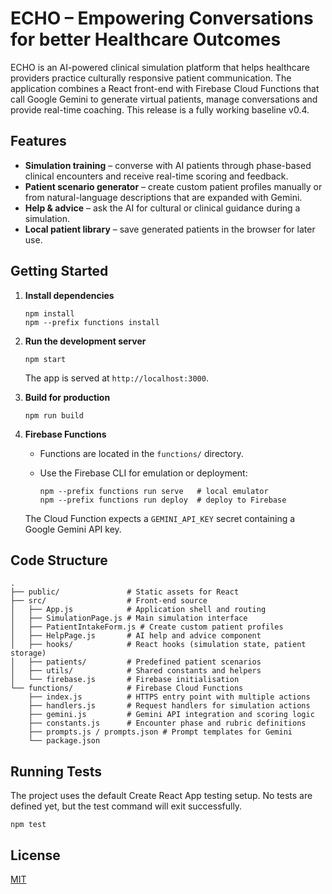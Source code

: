 # ECHO – Empowering Conversations for better Healthcare Outcomes

ECHO is an AI-powered clinical simulation platform that helps healthcare providers practice culturally responsive patient communication. The application combines a React front-end with Firebase Cloud Functions that call Google Gemini to generate virtual patients, manage conversations and provide real-time coaching.  This release is a fully working baseline v0.4.

## Features

- **Simulation training** – converse with AI patients through phase-based clinical encounters and receive real-time scoring and feedback.
- **Patient scenario generator** – create custom patient profiles manually or from natural-language descriptions that are expanded with Gemini.
- **Help & advice** – ask the AI for cultural or clinical guidance during a simulation.
- **Local patient library** – save generated patients in the browser for later use.

## Getting Started

1. **Install dependencies**

   ```
   npm install
   npm --prefix functions install
   ```

2. **Run the development server**

   ```
   npm start
   ```

   The app is served at `http://localhost:3000`.

3. **Build for production**

   ```
   npm run build
   ```

4. **Firebase Functions**

   - Functions are located in the `functions/` directory.
   - Use the Firebase CLI for emulation or deployment:

     ```
     npm --prefix functions run serve   # local emulator
     npm --prefix functions run deploy  # deploy to Firebase
     ```

   The Cloud Function expects a `GEMINI_API_KEY` secret containing a Google Gemini API key.

## Code Structure

```
.
├── public/               # Static assets for React
├── src/                  # Front-end source
│   ├── App.js            # Application shell and routing
│   ├── SimulationPage.js # Main simulation interface
│   ├── PatientIntakeForm.js # Create custom patient profiles
│   ├── HelpPage.js       # AI help and advice component
│   ├── hooks/            # React hooks (simulation state, patient storage)
│   ├── patients/         # Predefined patient scenarios
│   ├── utils/            # Shared constants and helpers
│   └── firebase.js       # Firebase initialisation
└── functions/            # Firebase Cloud Functions
    ├── index.js          # HTTPS entry point with multiple actions
    ├── handlers.js       # Request handlers for simulation actions
    ├── gemini.js         # Gemini API integration and scoring logic
    ├── constants.js      # Encounter phase and rubric definitions
    ├── prompts.js / prompts.json # Prompt templates for Gemini
    └── package.json
```

## Running Tests

The project uses the default Create React App testing setup. No tests are defined yet, but the test command will exit successfully.

```
npm test
```

## License

[MIT](LICENSE)
